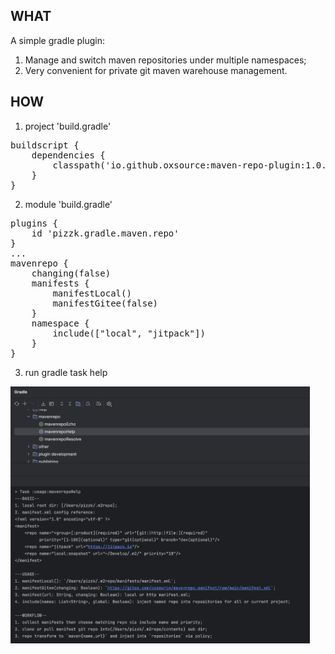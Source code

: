 ## WHAT

A simple gradle plugin:

1. Manage and switch maven repositories under multiple namespaces;
2. Very convenient for private git maven warehouse management.

## HOW

1. project 'build.gradle'

<pre>
buildscript {
    dependencies {
        classpath('io.github.oxsource:maven-repo-plugin:1.0.0')
    }
}
</pre>

2. module 'build.gradle'

<pre>
plugins {
    id 'pizzk.gradle.maven.repo'
}
...
mavenrepo {
    changing(false)
    manifests {
        manifestLocal()
        manifestGitee(false)
    }
    namespace {
        include(["local", "jitpack"])
    }
}
</pre>

3. run gradle task help

<div style="display: block; margin-left: auto; margin-right: auto;">
    <img src="./doc/help.png" alt="help" width="479" height="411" />
</div>